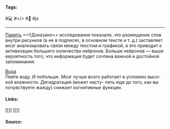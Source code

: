
 #### Tags:
 #💻   #</>  #🌱  #js  
 
---	
[Память](../../Ψ%20Психология/Психические%20процессы/Память/Память.md)
==!!Доказано==
исследования показали, что размещение слов внутри рисунков (а не в подписях,
в основном тексте и т. д.) заставляет мозг анализировать связи между текстом 
и графикой, а это приводит к активизации большего количества нейронов. 
Больше нейронов — выше вероятность того, что информация будет сочтена 
важной и достойной запоминания.
	
[Вода](../../🧠Продуктивность/🥑Питание/Вода.md)	
  Пейте воду. И побольше.
Мозг лучше всего работает в условиях высо-
кой влажности. Дегидратация (может насту-
пить еще до того, как вы почувствуете жажду) 
снижает когнитивные функции. 
	
	
	
	
	
	
	
	
	
	

#### Links:
   [[]]	
   [[]]	
##### Source:
   []()
	
		
	
